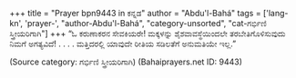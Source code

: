 +++
title = "Prayer bpn9443 in ಕನ್ನಡ"
author = "Abdu'l-Bahá"
tags = ['lang-kn', 'prayer-', "author-Abdu'l-Bahá", "category-unsorted", "cat-ಗರ್ಭಿಣಿ ಸ್ತ್ರೀಯರಿಗಾಗಿ"]
+++
“ಓ ಕರುಣಾಕರನ ಸೇವಕಿಯರೇ! ಮಕ್ಕಳನ್ನು ಶೈಶವಾವಸ್ಥೆಯಿಂದಲೇ ತರಬೇತಿಗೊಳಿಸುವುದು ನಿಮಗೆ ಅಗತ್ಯವಿದೆ! . . . . ಮತ್ತಿದರಲ್ಲಿ ಯಾವುದೇ ರೀತಿಯ ಸಡಿಲತೆಗೆ ಅನುಮತಿಯೇ ಇಲ್ಲ.”

(Source category: ಗರ್ಭಿಣಿ ಸ್ತ್ರೀಯರಿಗಾಗಿ)
(Bahaiprayers.net ID: 9443)
